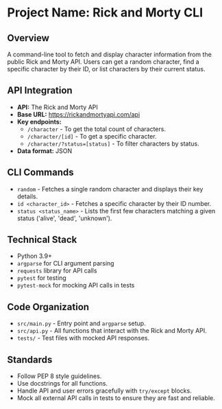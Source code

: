 # Project Name: Rick and Morty CLI

## Overview
A command-line tool to fetch and display character information from the public Rick and Morty API. Users can get a random character, find a specific character by their ID, or list characters by their current status.

## API Integration
- **API:** The Rick and Morty API
- **Base URL:** https://rickandmortyapi.com/api
- **Key endpoints:**
  - `/character` - To get the total count of characters.
  - `/character/[id]` - To get a specific character.
  - `/character/?status=[status]` - To filter characters by status.
- **Data format:** JSON

## CLI Commands
- `random` - Fetches a single random character and displays their key details.
- `id <character_id>` - Fetches a specific character by their ID number.
- `status <status_name>` - Lists the first few characters matching a given status ('alive', 'dead', 'unknown').

## Technical Stack
- Python 3.9+
- `argparse` for CLI argument parsing
- `requests` library for API calls
- `pytest` for testing
- `pytest-mock` for mocking API calls in tests

## Code Organization
- `src/main.py` - Entry point and `argparse` setup.
- `src/api.py` - All functions that interact with the Rick and Morty API.
- `tests/` - Test files with mocked API responses.

## Standards
- Follow PEP 8 style guidelines.
- Use docstrings for all functions.
- Handle API and user errors gracefully with `try/except` blocks.
- Mock all external API calls in tests to ensure they are fast and reliable.